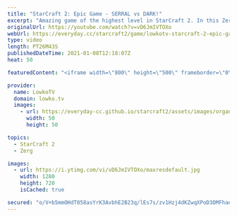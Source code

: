 ```yaml
---
title: "StarCraft 2: Epic Game - SERRAL vs DARK!"
excerpt: "Amazing game of the highest level in StarCraft 2. In this Zerg versus Zerg between Serral and Dark we see both players taking a distinctly different approach in the ZvZ matchup.  Become a YouTube member: https://lowko.tv/join Support my work on Patreon: http://www.patreon.com/lowkotv  My second channel:"
originalUrl: https://youtube.com/watch?v=vD6JmIVTOXo
webUrl: https://everyday.cc/starcraft2/game/lowkotv-starcraft-2-epic-game-serral-vs-dark/
type: video
length: PT26M43S
publishedDateTime: 2021-01-08T12:18:07Z
heat: 50

featuredContent: "<iframe width=\"800\" height=\"500\" frameborder=\"0\" src=\"https://www.youtube.com/embed/vD6JmIVTOXo\" allow=\"accelerometer; autoplay; encrypted-media; gyroscope; picture-in-picture\" allowfullscreen></iframe>"

provider:
  name: LowkoTV
  domain: lowko.tv
  images:
    - url: https://everyday-cc.github.io/starcraft2/assets/images/organizations/lowko.tv-50x50.jpg
      width: 50
      height: 50

topics:
  - StarCraft 2
  - Zerg

images:
  - url: https://i.ytimg.com/vi/vD6JmIVTOXo/maxresdefault.jpg
    width: 1280
    height: 720
    isCached: true

secured: "o/V+b5mmOHdT058asYrK3AvbhE2B23q/lEs7s/zv1Hzj4dKZwqXPoD3OMFhaeUVpzXMVQiIa7Kfm78DQNXVCR9NO67Bd6p+ZiNyNmcgy1n/EZww64MBZ4sU6zMskQ/KllQ+UfTaKALcGtWu3TfJKYzzs5YXUbKZmBlKgnm3qk6yqvWBG0X7gJY1wHEuq2AjbrF7ZUDTA5FXnkwzrGHiunLqxZ+oeDfYlU4UPFUw6XkuQe6g+3IWhiKHFfo3r8DSNOcuTo7q/XfK11rAlD9rgSA9w4OqJ/zX/2nadwtcFG4aLpZPtGQgNW6I2NxD4haVoiQGGC93mSE+ey3pNuBIpYPx7RT1AVa/K4x4PjVLy6Tux+Nn2sxqRb+dDTpA8sMTYVltGjTgY5JfV10eyhlVFIF/GCB1tTUF5OiWnyMVCtXQ=;aEQfCUPd42tq1oNbKqMXFA=="
---
```


